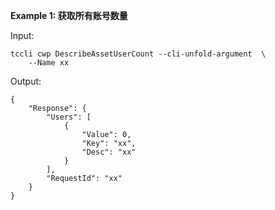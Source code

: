 **Example 1: 获取所有账号数量**



Input: 

```
tccli cwp DescribeAssetUserCount --cli-unfold-argument  \
    --Name xx
```

Output: 
```
{
    "Response": {
        "Users": [
            {
                "Value": 0,
                "Key": "xx",
                "Desc": "xx"
            }
        ],
        "RequestId": "xx"
    }
}
```

